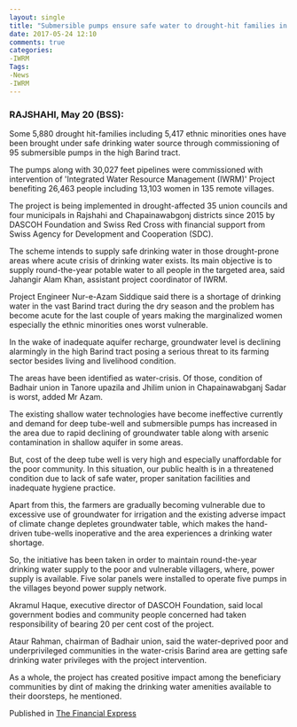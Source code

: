 ```yaml
---
layout: single
title: "Submersible pumps ensure safe water to drought-hit families in Barind region"
date: 2017-05-24 12:10
comments: true
categories: 
-IWRM
Tags:
-News
-IWRM
---
```

### RAJSHAHI, May 20 (BSS): 

Some 5,880 drought hit-families including 5,417 ethnic minorities ones have been brought under safe drinking water source through commissioning of 95 submersible pumps in the high Barind tract.

The pumps along with 30,027 feet pipelines were commissioned with intervention of 'Integrated Water Resource Management (IWRM)' Project benefiting 26,463 people including 13,103 women in 135 remote villages.

The project is being implemented in drought-affected 35 union councils and four municipals in Rajshahi and Chapainawabgonj districts since 2015 by DASCOH Foundation and Swiss Red Cross with financial support from Swiss Agency for Development and Cooperation (SDC).

The scheme intends to supply safe drinking water in those drought-prone areas where acute crisis of drinking water exists. Its main objective is to supply round-the-year potable water to all people in the targeted area, said Jahangir Alam Khan, assistant project coordinator of IWRM.

Project Engineer Nur-e-Azam Siddique said there is a shortage of drinking water in the vast Barind tract during the dry season and the problem has become acute for the last couple of years making the marginalized women especially the ethnic minorities ones worst vulnerable.

In the wake of inadequate aquifer recharge, groundwater level is declining alarmingly in the high Barind tract posing a serious threat to its farming sector besides living and livelihood condition.

The areas have been identified as water-crisis. Of those, condition of Badhair union in Tanore upazila and Jhilim union in Chapainawabganj Sadar is worst, added Mr Azam.

The existing shallow water technologies have become ineffective currently and demand for deep tube-well and submersible pumps has increased in the area due to rapid declining of groundwater table along with arsenic contamination in shallow aquifer in some areas.

But, cost of the deep tube well is very high and especially unaffordable for the poor community. In this situation, our public health is in a threatened condition due to lack of safe water, proper sanitation facilities and inadequate hygiene practice.

Apart from this, the farmers are gradually becoming vulnerable due to excessive use of groundwater for irrigation and the existing adverse impact of climate change depletes groundwater table, which makes the hand-driven tube-wells inoperative and the area experiences a drinking water shortage.

So, the initiative has been taken in order to maintain round-the-year drinking water supply to the poor and vulnerable villagers, where, power supply is available. Five solar panels were installed to operate five pumps in the villages beyond power supply network.

Akramul Haque, executive director of DASCOH Foundation, said local government bodies and community people concerned had taken responsibility of bearing 20 per cent cost of the project.

Ataur Rahman, chairman of Badhair union, said the water-deprived poor and underprivileged communities in the water-crisis Barind area are getting safe drinking water privileges with the project intervention.

As a whole, the project has created positive impact among the beneficiary communities by dint of making the drinking water amenities available to their doorsteps, he mentioned.

Published in [The Financial Express](http://print.thefinancialexpress-bd.com/2017/05/21/172999/)